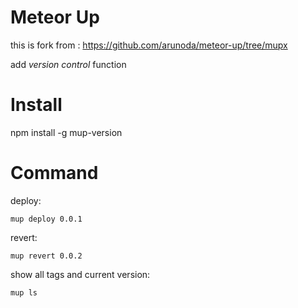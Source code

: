 # Meteor Up

this is fork from : https://github.com/arunoda/meteor-up/tree/mupx

add *version control* function

# Install

npm install -g mup-version

# Command

deploy:

`mup deploy 0.0.1`

revert:

`mup revert 0.0.2`

show all tags and current version:

`mup ls`
